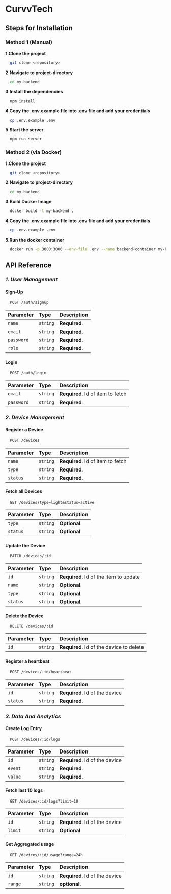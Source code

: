 # CurvvTech

## Steps for Installation

### Method 1 (Manual)

**1.Clone the project**

```bash
  git clone <repository>
```

**2.Navigate to project-directory**

```bash
  cd my-backend
```

**3.Install the dependencies**

```bash
  npm install
```

**4.Copy the .env.example file into .env file and add your credentials**

```bash
  cp .env.example .env
```

**5.Start the server**

```bash
  npm run server
```

### Method 2 (via Docker)

**1.Clone the project**

```bash
  git clone <repository>
```

**2.Navigate to project-directory**

```bash
  cd my-backend
```

**3.Build Docker Image**

```bash
  docker build -t my-backend .
```

**4.Copy the .env.example file into .env file and add your credentials**

```bash
  cp .env.example .env
```

**5.Run the docker container**

```bash
  docker run -p 3000:3000 --env-file .env --name backend-container my-backend
```

## API Reference

### _1. User Management_

#### Sign-Up

```http
  POST /auth/signup
```

| Parameter  | Type     | Description   |
| :--------- | :------- | :------------ |
| `name`     | `string` | **Required**. |
| `email`    | `string` | **Required**. |
| `password` | `string` | **Required**. |
| `role`     | `string` | **Required**. |

#### Login

```http
  POST /auth/login
```

| Parameter  | Type     | Description                       |
| :--------- | :------- | :-------------------------------- |
| `email`    | `string` | **Required**. Id of item to fetch |
| `password` | `string` | **Required**.                     |

### _2. Device Management_

#### Register a Device

```http
  POST /devices
```

| Parameter | Type     | Description                       |
| :-------- | :------- | :-------------------------------- |
| `name`    | `string` | **Required**. Id of item to fetch |
| `type`    | `string` | **Required**.                     |
| `status`  | `string` | **Required**.                     |

#### Fetch all Devices

```http
  GET /devices?type=light&status=active
```

| Parameter | Type     | Description   |
| :-------- | :------- | :------------ |
| `type`    | `string` | **Optional**. |
| `status`  | `string` | **Optional**. |

#### Update the Device

```http
  PATCH /devices/:id
```

| Parameter | Type     | Description                            |
| :-------- | :------- | :------------------------------------- |
| `id`      | `string` | **Required**. Id of the item to update |
| `name`    | `string` | **Optional**.                          |
| `type`    | `string` | **Optional**.                          |
| `status`  | `string` | **Optional**.                          |

#### Delete the Device

```http
  DELETE /devices/:id
```

| Parameter | Type     | Description                              |
| :-------- | :------- | :--------------------------------------- |
| `id`      | `string` | **Required**. Id of the device to delete |

#### Register a heartbeat

```http
  POST /devices/:id/heartbeat
```

| Parameter | Type     | Description                    |
| :-------- | :------- | :----------------------------- |
| `id`      | `string` | **Required**. Id of the device |
| `status`  | `string` | **Required**.                  |

### _3. Data And Analytics_

#### Create Log Entry

```http
  POST /devices/:id/logs
```

| Parameter | Type     | Description                    |
| :-------- | :------- | :----------------------------- |
| `id`      | `string` | **Required**. Id of the device |
| `event`   | `string` | **Required**.                  |
| `value`   | `string` | **Required**.                  |

#### Fetch last 10 logs

```http
  GET /devices/:id/logs?limit=10
```

| Parameter | Type     | Description                    |
| :-------- | :------- | :----------------------------- |
| `id`      | `string` | **Required**. Id of the device |
| `limit`   | `string` | **Optional**.                  |

#### Get Aggregated usage

```http
  GET /devices/:id/usage?range=24h
```

| Parameter | Type     | Description                    |
| :-------- | :------- | :----------------------------- |
| `id`      | `string` | **Required**. Id of the device |
| `range`   | `string` | **optional**.                  |
